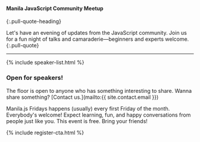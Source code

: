 #### Manila JavaScript Community Meetup
{:.pull-quote-heading}

Let's have an evening of updates from the JavaScript community. Join us for a
fun night of talks and camaraderie—beginners and experts welcome.
{:.pull-quote}

* * * *

{% include speaker-list.html %}

<!-- * * * * -->

### Open for speakers!
The floor is open to anyone who has something interesting to share.
Wanna share something? [Contact us.](mailto:{{ site.contact.email }})

Manila.js Fridays happens (usually) every first Friday of the month.
Everybody's welcome!  Expect learning, fun, and happy conversations from people
just like you.  This event is free. Bring your friends!

{% include register-cta.html %}
